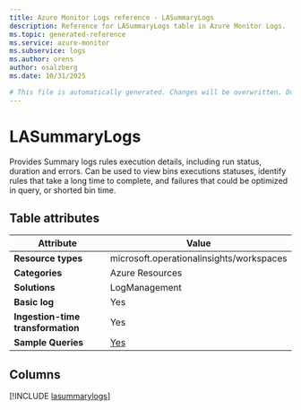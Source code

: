 ```yaml
---
title: Azure Monitor Logs reference - LASummaryLogs
description: Reference for LASummaryLogs table in Azure Monitor Logs.
ms.topic: generated-reference
ms.service: azure-monitor
ms.subservice: logs
ms.author: orens
author: osalzberg
ms.date: 10/31/2025

# This file is automatically generated. Changes will be overwritten. Do not change this file directly.
---
```


# LASummaryLogs

Provides Summary logs rules execution details, including run status, duration and errors. Can be used to view bins executions statuses, identify rules that take a long time to complete, and failures that could be optimized in query, or shorted bin time.


## Table attributes

|Attribute|Value|
|---|---|
|**Resource types**|microsoft.operationalinsights/workspaces|
|**Categories**|Azure Resources|
|**Solutions**| LogManagement|
|**Basic log**|Yes|
|**Ingestion-time transformation**|Yes|
|**Sample Queries**|[Yes](/azure/azure-monitor/reference/queries/lasummarylogs)|



## Columns
  
[!INCLUDE [lasummarylogs](~/reusable-content/ce-skilling/azure/includes/azure-monitor/reference/tables/lasummarylogs-include.md)]
